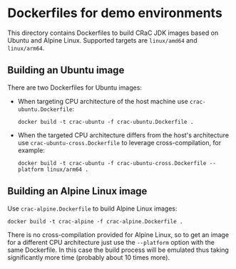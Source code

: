 # Dockerfiles for demo environments

This directory contains Dockerfiles to build CRaC JDK images based on Ubuntu and
Alpine Linux. Supported targets are `linux/amd64` and `linux/arm64`.

## Building an Ubuntu image

There are two Dockerfiles for Ubuntu images:

- When targeting CPU architecture of the host machine use
  `crac-ubuntu.Dockerfile`:
  ```shell
  docker build -t crac-ubuntu -f crac-ubuntu.Dockerfile .
  ```
- When the targeted CPU architecture differs from the host's architecture use
  `crac-ubuntu-cross.Dockerfile` to leverage cross-compilation, for example:
  ```shell
  docker build -t crac-ubuntu -f crac-ubuntu-cross.Dockerfile --platform linux/arm64 .
  ```

## Building an Alpine Linux image

Use `crac-alpine.Dockerfile` to build Alpine Linux images:

```shell
docker build -t crac-alpine -f crac-alpine.Dockerfile .
```

There is no cross-compilation provided for Alpine Linux, so to get an image for
a different CPU architecture just use the `--platform` option with the same
Dockerfile. In this case the build process will be emulated thus taking
significantly more time (probably about 10 times more).
